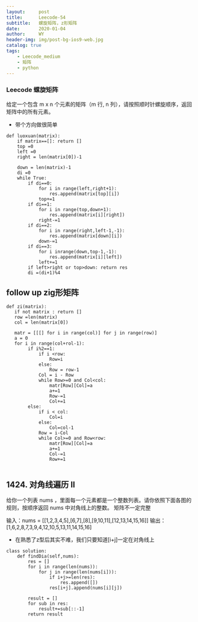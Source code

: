 ```yaml
---
layout:     post
title:      Leecode-54
subtitle:   螺旋矩阵，z形矩阵
date:       2020-01-04
author:     WY
header-img: img/post-bg-ios9-web.jpg
catalog: true
tags:
    - Leecode_medium
    - 矩阵
    - python
---
```


### Leecode 螺旋矩阵
给定一个包含 m x n 个元素的矩阵（m 行, n 列），请按照顺时针螺旋顺序，返回矩阵中的所有元素。
- 带个方向做很简单

```
def luoxuan(matrix):
    if matrix==[]: return []
    top =0
    left =0
    right = len(matrix[0])-1

    down = len(matrix)-1
    di =0
    while True:
        if di==0:
            for i in range(left,right+1):
                res.append(matrix[top][i])
            top+=1
        if di==1:
            for i in range(top,down+1):
                res.append(matrix[i][right])
            right-=1
        if di==2:
            for i in range(right,left-1,-1):
                res.append(matrix[down][i])
            down-=1
        if di==3:
            for i inrange(down,top-1,-1):
                res.append(matrix[i][left])
            left+=1
        if left>right or top>down: return res
        di =(di+1)%4
```

## follow up zig形矩阵

```
def zi(matrix):
   if not matrix : return []
   row =len(matrix)
   col = len(matrix[0])

   matr = [[[] for i in range(col)] for j in range(row)]
   a = 0
   for i in range(col+rol-1):
        if i%2==1:
            if i <row:
                Row=i
            else:
                Row = row-1
            Col = i - Row
            while Row>=0 and Col<col:
                matr[Row][Col]=a
                a+=1
                Row-=1
                Col+=1
        else:
            if i < col:
                Col=i
            else:
                Col=col-1
            Row = i-Col
            while Col>=0 and Row<row:
                matr[Row][Col]=a
                a+=1
                Col-=1
                Row+=1
                
```

## 1424. 对角线遍历 II
给你一个列表 nums ，里面每一个元素都是一个整数列表。请你依照下面各图的规则，按顺序返回 nums 中对角线上的整数。
矩阵不一定完整

输入：nums = [[1,2,3,4,5],[6,7],[8],[9,10,11],[12,13,14,15,16]]
输出：[1,6,2,8,7,3,9,4,12,10,5,13,11,14,15,16]

- 在熟悉了z型后其实不难，我们只要知道[i+j]一定在对角线上

```
class solution:
    def findDia(self,nums):
        res = []
        for i in range(len(nums)):
            for j in range(len(nums[i])):
                if i+j>=len(res):
                    res.append([])
                res[i+j].append(nums[i][j])

        result = []
        for sub in res:
            result+=sub[::-1]
        return result

```